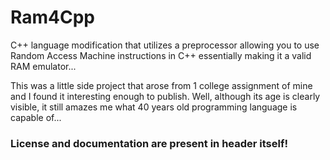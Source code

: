 # Ram4Cpp
C++ language modification that utilizes a preprocessor allowing you to use Random Access Machine instructions in C++ essentially making it a valid RAM emulator...

This was a little side project that arose from 1 college assignment of mine and I found it interesting enough to publish. Well, although its age is clearly visible, it still amazes me what 40 years old programming language is capable of...

### License and documentation are present in header itself!
